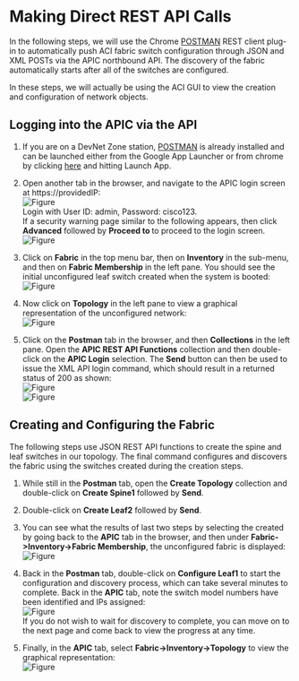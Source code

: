Making Direct REST API Calls
============================
In the following steps, we will use the Chrome <a href="https://chrome.google.com/webstore/detail/postman-rest-client/fdmmgilgnpjigdojojpjoooidkmcomcm?hl=en" target="_blank">POSTMAN</a> REST client plug-in to automatically push ACI fabric switch configuration through JSON and XML POSTs via the APIC northbound API.  The discovery of the fabric automatically starts after all of the switches are configured.

In these steps, we will actually be using the ACI GUI to view the creation and configuration of network objects.

Logging into the APIC via the API
---------------------------------
1. If you are on a DevNet Zone station, <a href="https://chrome.google.com/webstore/detail/postman-rest-client/fdmmgilgnpjigdojojpjoooidkmcomcm?hl=en" target="_blank">POSTMAN</a> is already installed and can be launched either from the Google App Launcher or from chrome by clicking <a href="https://chrome.google.com/webstore/detail/postman-rest-client/fdmmgilgnpjigdojojpjoooidkmcomcm?hl=en" target="_blank">here</a> and hitting Launch App.

2. Open another tab in the browser, and navigate to the APIC login screen at https://providedIP:  
![Figure](/posts/files/aci/signin.png)  
Login with User ID: admin, Password: cisco123.  
If a security warning page similar to the following appears, then click **Advanced** followed by **Proceed to <providedIP>** to proceed to the login screen.    
![Figure](/posts/files/aci/NotPrivate.png)  
  
3. Click on **Fabric** in the top menu bar, then on **Inventory** in the sub-menu, and then on **Fabric Membership** in the left pane.  You should see the initial unconfigured leaf switch created when the system is booted:  
![Figure](/posts/files/aci/FabricBefore.png)  
  
4. Now click on **Topology** in the left pane to view a graphical representation of the unconfigured network:  
![Figure](/posts/files/aci/TopoBefore.png)  
  
5. Click on the **Postman** tab in the browser, and then **Collections** in the left pane.  Open the **APIC REST API Functions** collection and then double-click on the **APIC Login** selection.  The **Send** button can then be used to issue the XML API login command, which should result in a returned status of 200 as shown:  
![Figure](/posts/files/aci/XMLLogin.png)  
![Figure](/posts/files/aci/403Error.png)  
  
Creating and Configuring the Fabric
-----------------------------------
The following steps use JSON REST API functions to create the spine and leaf switches in our topology.  The final command configures and discovers the fabric using the switches created during the creation steps.   

1. While still in the **Postman** tab, open the **Create Topology** collection and double-click on **Create Spine1** followed by **Send**.  

2. Double-click on **Create Leaf2** followed by **Send**.  

3. You can see what the results of last two steps by selecting the created by going back to the **APIC** tab in the browser, and then under **Fabric->Inventory->Fabric Membership**, the unconfigured fabric is displayed:  
![Figure](/posts/files/aci/FabricMiddle.png)  
  
4.  Back in the **Postman** tab, double-click on **Configure Leaf1** to start the configuration and discovery process, which can take several minutes to complete.  Back in the **APIC** tab, note the switch model numbers have been identified and IPs assigned:  
![Figure](/posts/files/aci/FabricFinal.png)  
If you do not wish to wait for discovery to complete, you can move on to the next page and come back to view the progress at any time.  
  
5. Finally, in the **APIC** tab, select **Fabric->Inventory->Topology** to view the graphical representation:  
![Figure](/posts/files/aci/TopoAfter.png)

